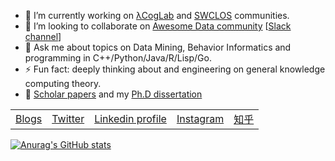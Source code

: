 - 🔭 I’m currently working on [λCogLab](https://github.com/lambdacogito) and [SWCLOS](https://github.com/SWCLOS) communities.
- 👯 I’m looking to collaborate on [Awesome Data community](https://github.com/awesomedata) [[Slack channel](https://awesomedataworld.slack.com)]
- 💬 Ask me about topics on Data Mining, Behavior Informatics and programming in C++/Python/Java/R/Lisp/Go.
- ⚡ Fun fact: deeply thinking about and engineering on general knowledge computing theory.
- 📓 [Scholar papers](https://scholar.google.com/citations?user=9GzdwPEAAAAJ) and my [Ph.D dissertation](https://github.com/caesar0301/phd-dissertation)

<table>
    <tbody>
        <tr>
            <td>
                <a href="https://xiaming.site/">Blogs</a>
            </td>
            <td>
                <a href="https://www.twitter.com/DrJaminChen/">Twitter</a>
            </td>
            <td>
                <a href="https://www.linkedin.com/in/xiamingc">Linkedin profile</a>
            </td>
            <td>
                <a href="https://www.instagram.com/drjaminchen/">Instagram</a>
            </td>
            <td>
                <a href="https://www.zhihu.com/people/xiamingc/posts">知乎</a>
            </td>
        </tr>
    </tbody>
</table>

[![Anurag's GitHub stats](https://github-readme-stats.vercel.app/api?username=caesar0301)](https://github.com/anuraghazra/github-readme-stats)
